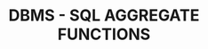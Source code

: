 ---
id: sql-aggregate-functions
title: DBMS - SQL AGGREGATE FUNCTIONS
sidebar_label: Aggregate Functions
sidebar_position: 4
description: Learn about the Structured Query language (SQL), its basic concepts, data types, operators, and commands that form the foundation of database manipulation.
tags:
  - DBMS
  - SQL
  - Database Design
---
